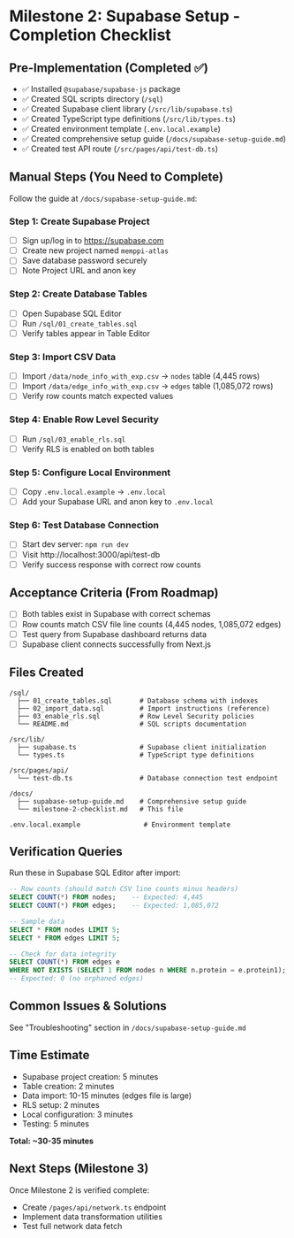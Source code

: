 # Milestone 2: Supabase Setup - Completion Checklist

## Pre-Implementation (Completed ✅)

- ✅ Installed `@supabase/supabase-js` package
- ✅ Created SQL scripts directory (`/sql`)
- ✅ Created Supabase client library (`/src/lib/supabase.ts`)
- ✅ Created TypeScript type definitions (`/src/lib/types.ts`)
- ✅ Created environment template (`.env.local.example`)
- ✅ Created comprehensive setup guide (`/docs/supabase-setup-guide.md`)
- ✅ Created test API route (`/src/pages/api/test-db.ts`)

## Manual Steps (You Need to Complete)

Follow the guide at `/docs/supabase-setup-guide.md`:

### Step 1: Create Supabase Project

- [ ] Sign up/log in to https://supabase.com
- [ ] Create new project named `memppi-atlas`
- [ ] Save database password securely
- [ ] Note Project URL and anon key

### Step 2: Create Database Tables

- [ ] Open Supabase SQL Editor
- [ ] Run `/sql/01_create_tables.sql`
- [ ] Verify tables appear in Table Editor

### Step 3: Import CSV Data

- [ ] Import `/data/node_info_with_exp.csv` → `nodes` table (4,445 rows)
- [ ] Import `/data/edge_info_with_exp.csv` → `edges` table (1,085,072 rows)
- [ ] Verify row counts match expected values

### Step 4: Enable Row Level Security

- [ ] Run `/sql/03_enable_rls.sql`
- [ ] Verify RLS is enabled on both tables

### Step 5: Configure Local Environment

- [ ] Copy `.env.local.example` → `.env.local`
- [ ] Add your Supabase URL and anon key to `.env.local`

### Step 6: Test Database Connection

- [ ] Start dev server: `npm run dev`
- [ ] Visit http://localhost:3000/api/test-db
- [ ] Verify success response with correct row counts

## Acceptance Criteria (From Roadmap)

- [ ] Both tables exist in Supabase with correct schemas
- [ ] Row counts match CSV file line counts (4,445 nodes, 1,085,072 edges)
- [ ] Test query from Supabase dashboard returns data
- [ ] Supabase client connects successfully from Next.js

## Files Created

```
/sql/
  ├── 01_create_tables.sql       # Database schema with indexes
  ├── 02_import_data.sql         # Import instructions (reference)
  ├── 03_enable_rls.sql          # Row Level Security policies
  └── README.md                  # SQL scripts documentation

/src/lib/
  ├── supabase.ts                # Supabase client initialization
  └── types.ts                   # TypeScript type definitions

/src/pages/api/
  └── test-db.ts                 # Database connection test endpoint

/docs/
  ├── supabase-setup-guide.md    # Comprehensive setup guide
  └── milestone-2-checklist.md   # This file

.env.local.example                # Environment template
```

## Verification Queries

Run these in Supabase SQL Editor after import:

```sql
-- Row counts (should match CSV line counts minus headers)
SELECT COUNT(*) FROM nodes;    -- Expected: 4,445
SELECT COUNT(*) FROM edges;    -- Expected: 1,085,072

-- Sample data
SELECT * FROM nodes LIMIT 5;
SELECT * FROM edges LIMIT 5;

-- Check for data integrity
SELECT COUNT(*) FROM edges e
WHERE NOT EXISTS (SELECT 1 FROM nodes n WHERE n.protein = e.protein1);
-- Expected: 0 (no orphaned edges)
```

## Common Issues & Solutions

See "Troubleshooting" section in `/docs/supabase-setup-guide.md`

## Time Estimate

- Supabase project creation: 5 minutes
- Table creation: 2 minutes
- Data import: 10-15 minutes (edges file is large)
- RLS setup: 2 minutes
- Local configuration: 3 minutes
- Testing: 5 minutes

**Total: ~30-35 minutes**

## Next Steps (Milestone 3)

Once Milestone 2 is verified complete:

- Create `/pages/api/network.ts` endpoint
- Implement data transformation utilities
- Test full network data fetch
